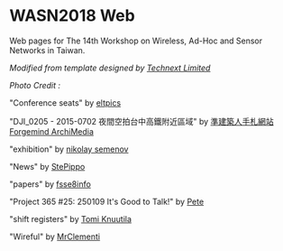 # WASN2018 Web

Web pages for The 14th Workshop on Wireless, Ad-Hoc and Sensor Networks in Taiwan.

*Modified from template designed by [Technext Limited](http://technextit.com)*

*Photo Credit :*

"Conference seats" by [eltpics](https://www.flickr.com/photos/eltpics/)

"DJI_0205 - 2015-0702 夜間空拍台中高鐵附近區域" by [準建築人手札網站 Forgemind ArchiMedia](https://www.flickr.com/photos/eager/)

"exhibition" by [nikolay semenov](https://www.flickr.com/photos/ksider/)

"News" by [StePippo](https://www.flickr.com/photos/stepippo/)

"papers" by [fsse8info](https://www.flickr.com/photos/fsse-info/)

"Project 365 #25: 250109 It's Good to Talk!" by [Pete](https://www.flickr.com/photos/comedynose/)

"shift registers" by [Tomi Knuutila](https://www.flickr.com/photos/yourbartender/)

"Wireful" by [MrClementi](https://www.flickr.com/photos/mrclementi/)
